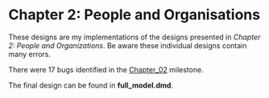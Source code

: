# Chapter 2: People and Organisations

These designs are my implementations of the designs presented in _Chapter 2: People and Organizations_. Be aware these individual designs contain many errors.

There were 17 bugs identified in the [Chapter_02](https://github.com/dfhawthorne/Data_Model_Resource_Book/milestone/1) milestone.

The final design can be found in __full_model.dmd__.
